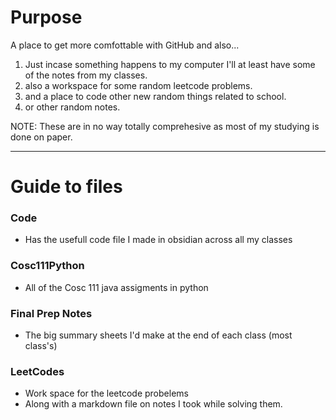 # Purpose

A place to get more comfottable with GitHub and also... 

1. Just incase something happens to my computer I'll at least have some of the notes from my classes. 
2. also a workspace for some random leetcode problems.
3. and a place to code other new random things related to school.
4. or other random notes. 

NOTE: These are in no way totally comprehesive as most of my studying is done on paper. 

---
# Guide to files

### Code
- Has the usefull code file I made in obsidian across all my classes

### Cosc111Python
- All of the Cosc 111 java assigments in python

### Final Prep Notes
- The big summary sheets I'd make at the end of each class (most class's)

### LeetCodes
- Work space for the leetcode probelems
- Along with a markdown file on notes I took while solving them.  
 
